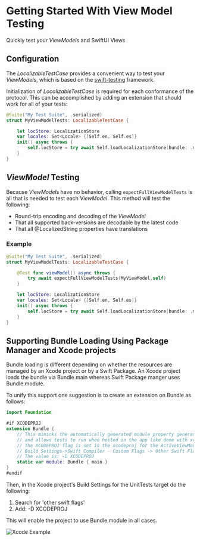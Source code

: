 # Getting Started With View Model Testing

Quickly test your *ViewModel*s and SwiftUI Views

## Configuration

The *LocalizableTestCase* provides a convenient way to test your *ViewModel*s, which
is based on the [swift-testing](https://github.com/swiftlang/swift-testing.git) framework.

Initialization of *LocalizableTestCase* is required for each conformance of the protocol.
This can be accomplished by adding an extension that should work for all of your tests:

```swift
@Suite("My Test Suite", .serialized)
struct MyViewModelTests: LocalizableTestCase {

    let locStore: LocalizationStore
    var locales: Set<Locale> {[Self.en, Self.es]}
    init() async throws {
        self.locStore = try await Self.loadLocalizationStore(bundle: .module)
    }
}
```

## *ViewModel* Testing

Because *ViewModel*s have no behavior, calling ``expectFullViewModelTests`` is all
that is needed to test each *ViewModel*.  This method will test the following:

- Round-trip encoding and decoding of the *ViewModel*
- That all supported back-versions are decodable by the latest code
- That all @LocalizedString properties have translations

### Example

```swift
@Suite("My Test Suite", .serialized)
struct MyViewModelTests: LocalizableTestCase {

    @Test func viewModel() async throws {
        try await expectFullViewModelTests(MyViewModel.self)
    }

    let locStore: LocalizationStore
    var locales: Set<Locale> {[Self.en, Self.es]}
    init() async throws {
        self.locStore = try await Self.loadLocalizationStore(bundle: .module)
    }
}
```

## Supporting Bundle Loading Using Package Manager and Xcode projects

Bundle loading is different depending on whether the resources are managed by an Xcode
project or by a Swift Package.  An Xcode project loads the bundle via Bundle.main whereas
Swift Package manger uses Bundle.module.

To unify this support one suggestion is to create an extension on Bundle as follows:

```swift
import Foundation

#if XCODEPROJ
extension Bundle {
    // This mimicks the automatically generated module property generated for libraries
    // and allows tests to run when hosted in the app like done with xcodeprojects.
    // The XCODEPROJ flag is set in the xcodeproj for the ActiveViewModelsTests target,
    // Build Settings->Swift Compiler - Custom Flags -> Other Swift Flags
    // The value is: -D XCODEPROJ
    static var module: Bundle { main }
}
#endif
```

Then, in the Xcode project's Build Settings for the UnitTests target do the following:

1. Search for 'other swift flags'
1. Add: -D XCODEPROJ

This will enable the project to use Bundle.module in all cases.

![Xcode Example](XcodeSettings)
